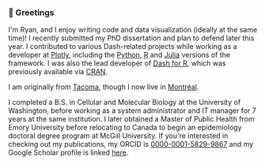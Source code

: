### 👋 Greetings

I'm Ryan, and I enjoy writing code and data visualization (ideally at the same time)! I recently submitted my PhD dissertation and plan to defend later this year. I contributed to various Dash-related projects while working as a developer at [Plotly](https://plotly.com), including the [Python](https://github.com/plotly/dash), [R](https://github.com/plotly/dashR) and [Julia](https://github.com/plotly/Dash.jl) versions of the framework. I was also the lead developer of [Dash for R](https://github.com/plotly/dashR), which was previously available via [CRAN](https://cran.r-project.org/web/packages/dash/index.html).

I am originally from [Tacoma](https://en.wikipedia.org/wiki/Tacoma,_Washington), though I now live in [Montréal](https://en.wikipedia.org/wiki/Montreal).

I completed a B.S. in Cellular and Molecular Biology at the University of Washington, before working as a system administrator and IT manager for 7 years at the same institution. I later obtained a Master of Public Health from Emory University before relocating to Canada to begin an epidemiology doctoral degree program at McGill University. If you're interested in checking out my publications, my ORCID is [0000-0001-5829-9867](https://orcid.org/0000-0001-5829-9867) and my Google Scholar profile is linked [here](https://scholar.google.com/citations?user=dEDsplMAAAAJ&hl=en&oi=ao).

<!--
**rpkyle/rpkyle** is a ✨ _special_ ✨ repository because its `README.md` (this file) appears on your GitHub profile.

Here are some ideas to get you started:

- 🔭 I’m currently working on ...
- 🌱 I’m currently learning ...
- 👯 I’m looking to collaborate on ...
- 🤔 I’m looking for help with ...
- 💬 Ask me about ...
- 📫 How to reach me: ...
- 😄 Pronouns: ...
- ⚡ Fun fact: ...
-->

